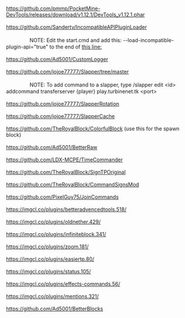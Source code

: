 https://github.com/pmmp/PocketMine-DevTools/releases/download/v1.12.1/DevTools_v1.12.1.phar<br><br>
https://github.com/Sandertv/IncompatibleAPIPluginLoader<br><br>
ᅠᅠᅠᅠᅠNOTE: Edit the start.cmd and add this: --load-incompatible-plugin-api="true" to the end of [this line:](https://github.com/pmmp/PocketMine-MP/blob/master/start.cmd#L25)<br><br>
https://github.com/Ad5001/CustomLogger<br><br>
https://github.com/jojoe77777/Slapper/tree/master<br><br>
ᅠᅠᅠᅠᅠNOTE: To add command to a slapper, type /slapper edit &lt;id&gt; addcommand transferserver {player} play.turbinenet.tk &lt;port&gt; <br><br>
https://github.com/jojoe77777/SlapperRotation<br><br>
https://github.com/jojoe77777/SlapperCache<br><br>
https://github.com/TheRoyalBlock/ColorfulBlock (use this for the spawn block)<br><br>
https://github.com/Ad5001/BetterRaw<br><br>
https://github.com/LDX-MCPE/TimeCommander<br><br>
https://github.com/TheRoyalBlock/SignTPOriginal<br><br>
https://github.com/TheRoyalBlock/CommandSignsMod<br><br>
https://github.com/PixelGuy75/JoinCommands <br><br>
https://imgcl.co/plugins/betteradvencedtools.518/ <br><br>
https://imgcl.co/plugins/oldnether.429/ <br><br>
https://imgcl.co/plugins/infiniteblock.341/ <br><br>
https://imgcl.co/plugins/zoom.181/ <br><br>
https://imgcl.co/plugins/easiertp.80/ <br><br>
https://imgcl.co/plugins/status.105/ <br><br>
https://imgcl.co/plugins/effects-commands.56/ <br><br>
https://imgcl.co/plugins/mentions.321/ <br><br>
https://github.com/Ad5001/BetterBlocks <br><br>
